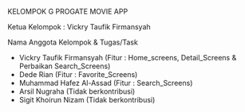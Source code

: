 KELOMPOK G PROGATE MOVIE APP

Ketua Kelompok : Vickry Taufik Firmansyah

Nama Anggota Kelompok & Tugas/Task
 -  Vickry Taufik Firmansyah (Fitur : Home_screens, Detail_Screens & Perbaikan Search_Screens)
 -  Dede Rian (Fitur : Favorite_Screens)
 -  Muhammad Hafez Al-Assad (Fitur : Search_Screens)
 -  Arsil Nugraha (Tidak berkontribusi)
 -  Sigit Khoirun Nizam (Tidak berkontribusi)
